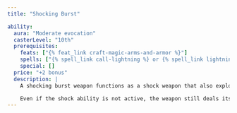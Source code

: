 ```yaml
---
title: "Shocking Burst"

ability:
  aura: "Moderate evocation"
  casterLevel: "10th"
  prerequisites:
    feats: ["{% feat_link craft-magic-arms-and-armor %}"]
    spells: ["{% spell_link call-lightning %} or {% spell_link lightning-bolt %}"]
    special: []
  price: "+2 bonus"
  description: |
    A shocking burst weapon functions as a shock weapon that also explodes with electricity upon striking a successful critical hit. The electricity does not harm the wielder. In addition to the extra electricity damage from the shock ability, a shocking burst weapon deals an extra 1d10 points of electricity damage on a successful critical hit. If the weapon's critical multiplier is &times;3, add an extra 2d10 points of electricity damage instead, and if the multiplier is &times;4, add an extra 3d10 points. Bows, crossbows, and slings so crafted bestow the electricity energy upon their ammunition.

    Even if the shock ability is not active, the weapon still deals its extra electricity damage on a successful critical hit.
---
```

